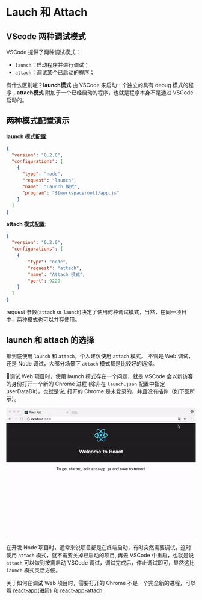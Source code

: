 # Lauch 和 Attach

## VScode 两种调试模式

VSCode 提供了两种调试模式：

- `launch`：启动程序并进行调试；
- `attach`：调试某个已启动的程序；

有什么区别呢？**launch模式** 由 VSCode 来启动一个独立的具有 debug 模式的程序；**attach模式** 附加于一个已经启动的程序，也就是程序本身不是通过 VSCode 启动的。


## 两种模式配置演示

**launch 模式配置**:

```json
{
  "version": "0.2.0",
  "configurations": [
    {
      "type": "node",
      "request": "launch",
      "name": "Launch 模式",
      "program": "${workspaceroot}/app.js"
    }
  ]
}
```

**attach 模式配置**:

```json
{
  "version": "0.2.0",
  "configurations": [
    {
        "type": "node",
        "request": "attach",
        "name": "Attach 模式",
        "port": 9229
    }
  ]
}
```

request 参数(`attach` or `launch`)决定了使用何种调试模式，当然，在同一项目中，两种模式也可以并存使用。


## launch 和 attach 的选择

那到底使用 `launch` 和 `attach`，个人建议使用 `attach` 模式。
不管是 Web 调试，还是 Node 调试，大部分场景下 `attach` 模式都是比较好的选择。

调试 Web 项目时，使用 launch 模式存在一个问题，就是 VSCode 会以新访客的身份打开一个新的 Chrome 进程 (除非在 `launch.json` 配置中指定 userDataDir)，也就是说, 打开的 Chrome 是未登录的，并且没有插件（如下图所示）。

![chrome-not-login](/screenshots/chrome-not-login.gif)

在开发 Node 项目时，通常来说项目都是在终端启动，有时突然需要调试，这时使用 `attach` 模式，就不需要关掉已启动的项目, 再去 VSCode 中重启，也就是说 `attach` 可以做到按需启动 VSCode 调试，调试完成后，停止调试即可，显然这比 `launch` 模式灵活方便。


关于如何在调试 Web 项目时，需要打开的 Chrome 不是一个完全新的进程，可以看 [react-app(进阶)](/JavaScript/react-app/README.md#进阶) 和 [react-app-attach](/JavaScript/react-app-attach/README.md)
